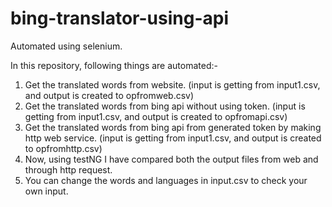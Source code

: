 # bing-translator-using-api

Automated using selenium.

In this repository, following things are automated:-

1. Get the translated words from website. (input is getting from input1.csv, and output is created to opfromweb.csv)
2. Get the translated words from bing api without using token. (input is getting from input1.csv, and output is created to opfromapi.csv)
3. Get the translated words from bing api from generated token by making http web service. (input is getting from input1.csv, and output is created to opfromhttp.csv)
4. Now, using testNG I have compared both the output files from web and through http request.
5. You can change the words and languages in input.csv to check your own input.
